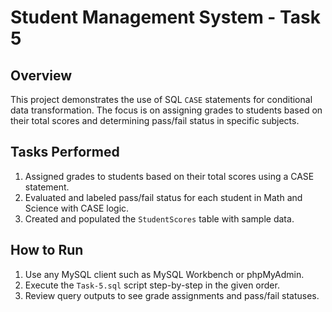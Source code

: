# Student Management System - Task 5

## Overview  
This project demonstrates the use of SQL `CASE` statements for conditional data transformation. The focus is on assigning grades to students based on their total scores and determining pass/fail status in specific subjects.

## Tasks Performed

1. Assigned grades to students based on their total scores using a CASE statement.
2. Evaluated and labeled pass/fail status for each student in Math and Science with CASE logic.
3. Created and populated the `StudentScores` table with sample data.

## How to Run

1. Use any MySQL client such as MySQL Workbench or phpMyAdmin.
2. Execute the `Task-5.sql` script step-by-step in the given order.
3. Review query outputs to see grade assignments and pass/fail statuses.
